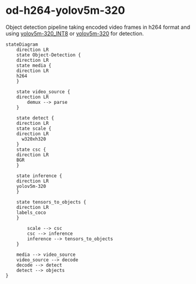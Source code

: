 # od-h264-yolov5m-320

Object detection pipeline taking encoded video frames in h264 format and using [yolov5m-320_INT8](https://github.com/dlstreamer/pipeline-zoo-models/tree/main/storage/yolov5m-320_INT8) or [yolov5m-320](https://github.com/dlstreamer/pipeline-zoo-models/tree/main/storage/yolov5m-320) for detection.

```mermaid
stateDiagram
    direction LR
    state Object-Detection {
    direction LR
    state media {
	direction LR
    h264
    }

    state video_source {
	direction LR
		demux --> parse
    }

    state detect {
	direction LR
    state scale {
	direction LR
      w320xh320
    }
    state csc {
	direction LR
    BGR
    }

    state inference {
	direction LR
	yolov5m-320
    }

    state tensors_to_objects {
	direction LR
    labels_coco
    }

		scale --> csc
		csc --> inference
		inference --> tensors_to_objects
    }

    media --> video_source
    video_source --> decode
    decode --> detect
    detect --> objects
}
```
